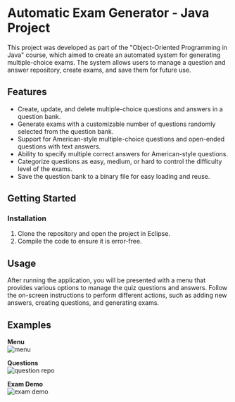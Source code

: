 # Automatic Exam Generator - Java Project

This project was developed as part of the "Object-Oriented Programming in Java" course, which aimed to create an automated system for generating multiple-choice exams. The system allows users to manage a question and answer repository, create exams, and save them for future use.

## Features

- Create, update, and delete multiple-choice questions and answers in a question bank.
- Generate exams with a customizable number of questions randomly selected from the question bank.
- Support for American-style multiple-choice questions and open-ended questions with text answers.
- Ability to specify multiple correct answers for American-style questions.
- Categorize questions as easy, medium, or hard to control the difficulty level of the exams.
- Save the question bank to a binary file for easy loading and reuse.

## Getting Started
### Installation

1. Clone the repository and open the project in Eclipse.
2. Compile the code to ensure it is error-free.

## Usage

After running the application, you will be presented with a menu that provides various options to manage the quiz questions and answers. Follow the on-screen instructions to perform different actions, such as adding new answers, creating questions, and generating exams.

## Examples
**Menu**<br>
![menu](https://github.com/yayaya142/School-Quiz-Builder/assets/82652251/979e8e1b-c4c7-4b96-936c-3d50769401c6)

**Questions**<br>
![question repo](https://github.com/yayaya142/School-Quiz-Builder/assets/82652251/f69c9cd5-d97b-4430-9a80-2e868a8e7b8a)

**Exam Demo**<br>
![exam demo](https://github.com/yayaya142/School-Quiz-Builder/assets/82652251/16d34d35-0876-4cf0-b146-cabaee75c14c)



